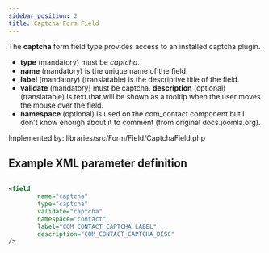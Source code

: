 ```yaml
---
sidebar_position: 2
title: Captcha Form Field
---
```



The **captcha** form field type provides access to an installed captcha plugin.

- **type** (mandatory) must be *captcha*.
- **name** (mandatory) is the unique name of the field.
- **label** (mandatory) (translatable) is the descriptive title of the
  field.
- **validate** (mandatory) must be captcha.
  **description** (optional) (translatable) is text that will be shown
  as a tooltip when the user moves the mouse over the field.
- **namespace** (optional) is used on the com_contact component but I don't know enough about it to comment (from original docs.joomla.org).

Implemented by: libraries/src/Form/Field/CaptchaField.php

## Example XML parameter definition

```xml

<field
        name="captcha" 
        type="captcha" 
        validate="captcha"
        namespace="contact"
        label="COM_CONTACT_CAPTCHA_LABEL"
        description="COM_CONTACT_CAPTCHA_DESC"
/>
```